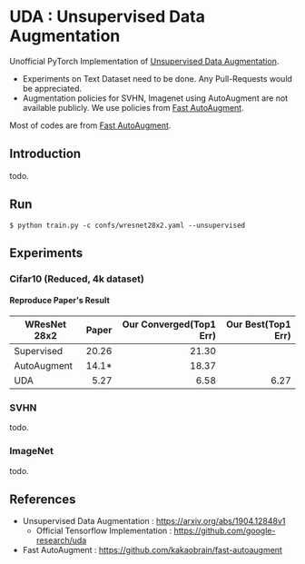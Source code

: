 # UDA : Unsupervised Data Augmentation

Unofficial PyTorch Implementation of [Unsupervised Data Augmentation](https://arxiv.org/abs/1904.12848v1).

- Experiments on Text Dataset need to be done. Any Pull-Requests would be appreciated.
- Augmentation policies for SVHN, Imagenet using AutoAugment are not available publicly. We use policies from [Fast AutoAugment](https://github.com/kakaobrain/fast-autoaugment).

Most of codes are from [Fast AutoAugment](https://github.com/kakaobrain/fast-autoaugment).

## Introduction

todo.

## Run

```
$ python train.py -c confs/wresnet28x2.yaml --unsupervised
```

## Experiments

### Cifar10 (Reduced, 4k dataset)

#### Reproduce Paper's Result

| WResNet 28x2 | Paper    | Our Converged(Top1 Err) | Our Best(Top1 Err) | 
|--------------|---------:|---------:|---------:|
| Supervised   | 20.26    | 21.30    | 
| AutoAugment  | 14.1*    | 18.37    |
| UDA          | 5.27     | 6.58     | 6.27     |

### SVHN

todo.

### ImageNet

todo.

## References

- Unsupervised Data Augmentation : https://arxiv.org/abs/1904.12848v1
  - Official Tensorflow Implementation : https://github.com/google-research/uda
- Fast AutoAugment : https://github.com/kakaobrain/fast-autoaugment

